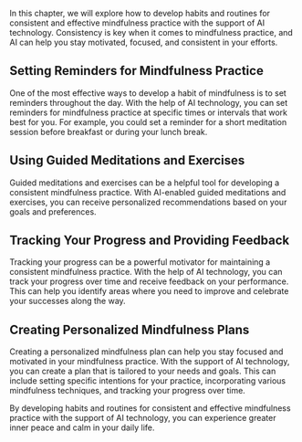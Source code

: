 
In this chapter, we will explore how to develop habits and routines for consistent and effective mindfulness practice with the support of AI technology. Consistency is key when it comes to mindfulness practice, and AI can help you stay motivated, focused, and consistent in your efforts.

Setting Reminders for Mindfulness Practice
------------------------------------------

One of the most effective ways to develop a habit of mindfulness is to set reminders throughout the day. With the help of AI technology, you can set reminders for mindfulness practice at specific times or intervals that work best for you. For example, you could set a reminder for a short meditation session before breakfast or during your lunch break.

Using Guided Meditations and Exercises
--------------------------------------

Guided meditations and exercises can be a helpful tool for developing a consistent mindfulness practice. With AI-enabled guided meditations and exercises, you can receive personalized recommendations based on your goals and preferences.

Tracking Your Progress and Providing Feedback
---------------------------------------------

Tracking your progress can be a powerful motivator for maintaining a consistent mindfulness practice. With the help of AI technology, you can track your progress over time and receive feedback on your performance. This can help you identify areas where you need to improve and celebrate your successes along the way.

Creating Personalized Mindfulness Plans
---------------------------------------

Creating a personalized mindfulness plan can help you stay focused and motivated in your mindfulness practice. With the support of AI technology, you can create a plan that is tailored to your needs and goals. This can include setting specific intentions for your practice, incorporating various mindfulness techniques, and tracking your progress over time.

By developing habits and routines for consistent and effective mindfulness practice with the support of AI technology, you can experience greater inner peace and calm in your daily life.
